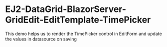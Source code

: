 # EJ2-DataGrid-BlazorServer-GridEdit-EditTemplate-TimePicker
This demo helps us to render the TimePicker control in EditForm and update the values in datasource on saving 
